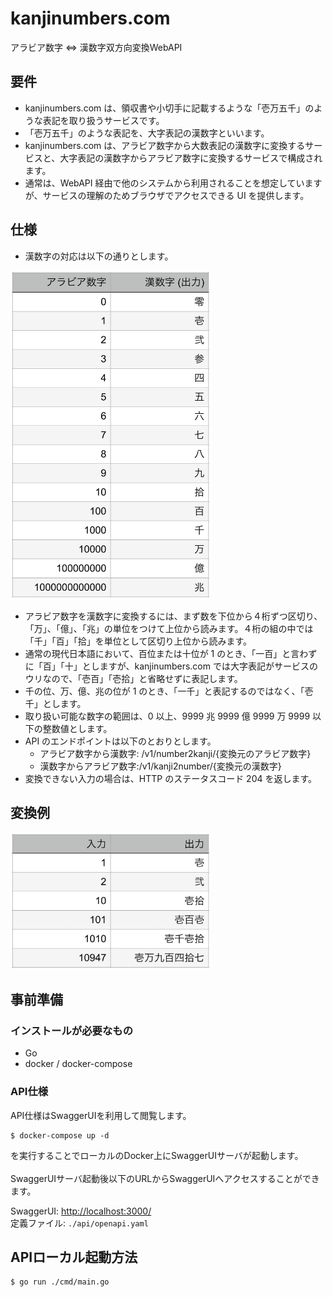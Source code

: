 # kanjinumbers.com

アラビア数字 <=> 漢数字双方向変換WebAPI

## 要件
- kanjinumbers.com は、領収書や小切手に記載するような「壱万五千」のような表記を取り扱うサービスです。
- 「壱万五千」のような表記を、大字表記の漢数字といいます。
- kanjinumbers.com は、アラビア数字から大数表記の漢数字に変換するサービスと、大字表記の漢数字からアラビア数字に変換するサービスで構成されます。
- 通常は、WebAPI 経由で他のシステムから利用されることを想定していますが、サービスの理解のためブラウザでアクセスできる UI を提供します。 

## 仕様
- 漢数字の対応は以下の通りとします。
<img src="./img/numberlist.png" width = "320px">

- アラビア数字を漢数字に変換するには、まず数を下位から４桁ずつ区切り、「万」、「億」、「兆」の単位をつけて上位から読みます。４桁の組の中では「千」「百」「拾」を単位として区切り上位から読みます。
- 通常の現代日本語において、百位または十位が 1 のとき、「一百」と言わずに「百」「十」としますが、kanjinumbers.com では大字表記がサービスのウリなので、「壱百」「壱拾」と省略せずに表記します。
- 千の位、万、億、兆の位が 1 のとき、「一千」と表記するのではなく、「壱千」とします。
- 取り扱い可能な数字の範囲は、0 以上、9999 兆 9999 億 9999 万 9999 以下の整数値とします。
- API のエンドポイントは以下のとおりとします。
  - アラビア数字から漢数字: /v1/number2kanji/{変換元のアラビア数字}
  - 漢数字からアラビア数字:/v1/kanji2number/{変換元の漢数字}
- 変換できない入力の場合は、HTTP のステータスコード 204 を返します。

## 変換例
<img src="./img/example.png" width = "320px">

## 事前準備
### インストールが必要なもの
- Go
- docker / docker-compose

### API仕様
API仕様はSwaggerUIを利用して閲覧します。
```
$ docker-compose up -d
```
を実行することでローカルのDocker上にSwaggerUIサーバが起動します。<br>
<br>
SwaggerUIサーバ起動後以下のURLからSwaggerUIへアクセスすることができます。

SwaggerUI: <http://localhost:3000/> <br> 
定義ファイル: `./api/openapi.yaml`<br>

## APIローカル起動方法
```
$ go run ./cmd/main.go
```
